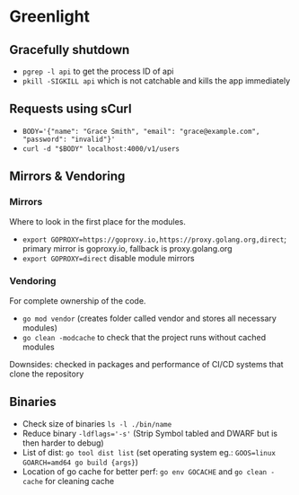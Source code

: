 # Greenlight

## Gracefully shutdown

- `pgrep -l api` to get the process ID of api
- `pkill -SIGKILL api` which is not catchable and kills the app immediately

## Requests using sCurl

- `BODY='{"name": "Grace Smith", "email": "grace@example.com", "password": "invalid"}'`
- `curl -d "$BODY" localhost:4000/v1/users`

## Mirrors & Vendoring

### Mirrors

Where to look in the first place for the modules.

- `export GOPROXY=https://goproxy.io,https://proxy.golang.org,direct`; primary mirror is goproxy.io, fallback is proxy.golang.org
- `export GOPROXY=direct` disable module mirrors

### Vendoring

For complete ownership of the code.

- `go mod vendor` (creates folder called vendor and stores all necessary modules)
- `go clean -modcache` to check that the project runs without cached modules

Downsides: checked in packages and performance of CI/CD systems that clone the repository

## Binaries

- Check size of binaries `ls -l ./bin/name`
- Reduce binary `-ldflags='-s'` (Strip Symbol tabled and DWARF but is then harder to debug)
- List of dist: `go tool dist list` (set operating system eg.: `GOOS=linux GOARCH=amd64 go build {args}`)
- Location of go cache for better perf: `go env GOCACHE` and `go clean -cache` for cleaning cache
